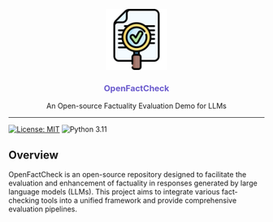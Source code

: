 <!--
title: OpenFactCheck
emoji: ✅
colorFrom: green
colorTo: purple
sdk: gradio
app_file: src/openfactcheck/app/app.py
pinned: false
-->

<p align="center">
  <img alt="OpenFactCheck Logo" src="assets/splash.png" height="120" />
  <h3 align="center" style="color:SlateBlue;">OpenFactCheck</h3>
  <p align="center">An Open-source Factuality Evaluation Demo for LLMs</p>
</p>

---

[![License: MIT](https://img.shields.io/badge/License-MIT-green.svg)](https://github.com/IINemo/isanlp_srl_framebank/blob/master/LICENSE)
![Python 3.11](https://img.shields.io/badge/python-3.11-blue.svg)

## Overview
OpenFactCheck is an open-source repository designed to facilitate the evaluation and enhancement of factuality in responses generated by large language models (LLMs). This project aims to integrate various fact-checking tools into a unified framework and provide comprehensive evaluation pipelines.
